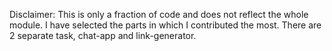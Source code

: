 Disclaimer: This is only a fraction of code and does not reflect the whole module. I have selected the parts in which I contributed the most. There are 2 separate task, chat-app and link-generator.
